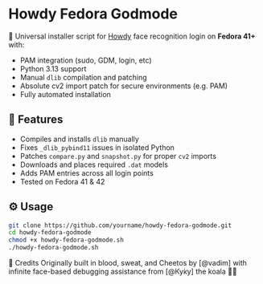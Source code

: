 # Howdy Fedora Godmode

🧠 Universal installer script for [Howdy](https://github.com/boltgolt/howdy) face recognition login on **Fedora 41+** with:

-   PAM integration (sudo, GDM, login, etc)
-   Python 3.13 support
-   Manual `dlib` compilation and patching
-   Absolute cv2 import patch for secure environments (e.g. PAM)
-   Fully automated installation

## 🔧 Features

-   Compiles and installs `dlib` manually
-   Fixes `_dlib_pybind11` issues in isolated Python
-   Patches `compare.py` and `snapshot.py` for proper `cv2` imports
-   Downloads and places required `.dat` models
-   Adds PAM entries across all login points
-   Tested on Fedora 41 & 42

## ⚙️ Usage

```bash
git clone https://github.com/yourname/howdy-fedora-godmode.git
cd howdy-fedora-godmode
chmod +x howdy-fedora-godmode.sh
./howdy-fedora-godmode.sh
```

🧠 Credits
Originally built in blood, sweat, and Cheetos by [@vadim] with infinite face-based debugging assistance from [@Ку́ку] the koala 🐨💥
